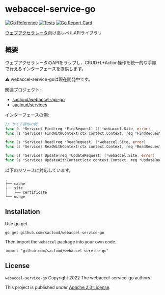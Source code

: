 # webaccel-service-go

[![Go Reference](https://pkg.go.dev/badge/github.com/sacloud/webaccel-service-go.svg)](https://pkg.go.dev/github.com/sacloud/webaccel-service-go)
[![Tests](https://github.com/sacloud/webaccel-service-go/workflows/Tests/badge.svg)](https://github.com/sacloud/webaccel-service-go/actions/workflows/tests.yaml)
[![Go Report Card](https://goreportcard.com/badge/github.com/sacloud/webaccel-service-go)](https://goreportcard.com/report/github.com/sacloud/webaccel-service-go)

[ウェブアクセラレータ](https://www.sakura.ad.jp/services/cdn/)向け高レベルAPIライブラリ

## 概要

ウェブアクセラレータのAPIをラップし、CRUD+L+Action操作を統一的な手順で行えるインターフェースを提供します。

:warning: webaccel-service-goは現在開発中です。

関連プロジェクト: 
- [sacloud/webaccel-api-go](https://github.com/sacloud/webaccel-api-go)
- [sacloud/services](https://github.com/sacloud/services)

インターフェースの例:
```go
// サイト操作の例
func (s *Service) Find(req *FindRequest) ([]*webaccel.Site, error)
func (s *Service) FindWithContext(ctx context.Context, req *FindRequest) ([]*webaccel.Site, error)

func (s *Service) Read(req *ReadRequest) (*webaccel.Site, error)
func (s *Service) ReadWithContext(ctx context.Context, req *ReadRequest) (*webaccel.Site, error)

func (s *Service) Update(req *UpdateRequest) (*webaccel.Site, error)
func (s *Service) UpdateWithContext(ctx context.Context, req *UpdateRequest) (*webaccel.Site, error)
```

以下のリソースに対応しています。

```console
.
├── cache
├── site
│   └── certificate
└── usage
```

## Installation

Use go get.

    go get github.com/sacloud/webaccel-service-go

Then import the `webaccel` package into your own code.

    import "github.com/sacloud/webaccel-service-go"

## License

`webaccel-service-go` Copyright 2022 The webaccel-service-go authors.

This project is published under [Apache 2.0 License](LICENSE).

